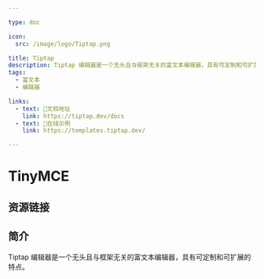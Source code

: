```yaml
---

type: doc

icon:
  src: /image/logo/Tiptap.png

title: Tiptap
description: Tiptap 编辑器是一个无头且与框架无关的富文本编辑器，具有可定制和可扩展的特点。
tags:
  - 富文本
  - 编辑器

links:
  - text: 📖文档地址
    link: https://tiptap.dev/docs
  - text: 🔗在线示例
    link: https://templates.tiptap.dev/

---
```


<ShowLogo />

# TinyMCE

<ShowTags />

<ShowBreadcrumb />

## 资源链接

<ShowLinks />

## 简介

Tiptap 编辑器是一个无头且与框架无关的富文本编辑器，具有可定制和可扩展的特点。

